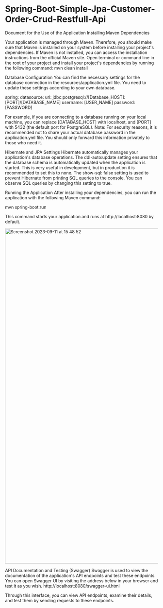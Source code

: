 # Spring-Boot-Simple-Jpa-Customer-Order-Crud-Restfull-Api
Document for the Use of the Application
Installing Maven Dependencies

Your application is managed through Maven. Therefore, you should make sure that Maven is installed on your system before installing your project's dependencies. If Maven is not installed, you can access the installation instructions from the official Maven site.
Open terminal or command line in the root of your project and install your project's dependencies by running the following command:
mvn clean install

Database Configuration
You can find the necessary settings for the database connection in the resources/application.yml file. You need to update these settings according to your own database.

spring:
   datasource:
     url: jdbc:postgresql://[Database_HOST]:[PORT]/[DATABASE_NAME]
     username: [USER_NAME]
     password: [PASSWORD]

For example, if you are connecting to a database running on your local machine, you can replace [DATABASE_HOST] with localhost, and [PORT] with 5432 (the default port for PostgreSQL).
Note: For security reasons, it is recommended not to share your actual database password in the application.yml file. You should only forward this information privately to those who need it.

Hibernate and JPA Settings
Hibernate automatically manages your application's database operations. The ddl-auto:update setting ensures that the database schema is automatically updated when the application is started. This is very useful in development, but in production it is recommended to set this to none.
The show-sql: false setting is used to prevent Hibernate from printing SQL queries to the console. You can observe SQL queries by changing this setting to true.

Running the Application
After installing your dependencies, you can run the application with the following Maven command:

mvn spring-boot:run

This command starts your application and runs at http://localhost:8080 by default.

<img width="1103" alt="Screenshot 2023-09-11 at 15 48 52" src="https://github.com/farukaydogan/Spring-Boot-Simple-Jpa-Customer-Order-Crud-Restfull-Api/assets/57232389/2af1dc43-f9d8-4d5c-a58d-d230785e5120">



API Documentation and Testing (Swagger)
Swagger is used to view the documentation of the application's API endpoints and test these endpoints.
You can open Swagger UI by visiting the address below in your browser and test it as you wish.
http://localhost:8080/swagger-ui.html

Through this interface, you can view API endpoints, examine their details, and test them by sending requests to these endpoints.

